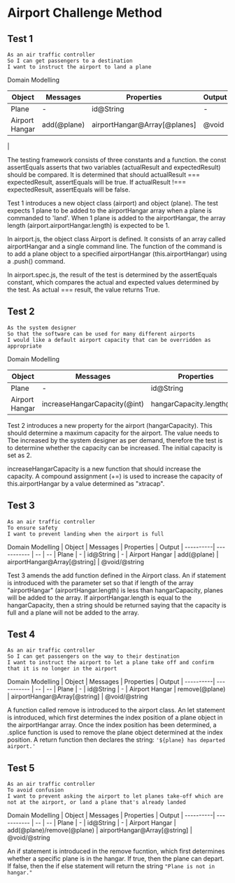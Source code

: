 Airport Challenge Method
=================

Test 1
-----------

```
As an air traffic controller
So I can get passengers to a destination
I want to instruct the airport to land a plane
```

Domain Modelling

| Object | Messages | Properties | Output
| ----------| ----------- | -- | --
| Plane | - | id@String | -
| Airport Hangar | add(@plane) | airportHangar@Array[@planes] | @void
| 

The testing framework consists of three constants and a function. the const assertEquals asserts that two variables (actualResult and expectedResult) should be compared. It is determined that should actualResult === expectedResult, assertEquals will be true. If actualResult !=== expectedResult, assertEquals will be false.

Test 1 introduces a new object class (airport) and object (plane). The test expects 1 plane to be added to the airportHangar array when a plane is commanded to 'land'. When 1 plane is added to the airportHangar, the array length (airport.airportHangar.length) is expected to be 1.

In airport.js, the object class Airport is defined. It consists of an array called airportHangar and a single command line. The function of the command is to add a plane object to a specified airportHangar (this.airportHangar) using a .push() command.

In airport.spec.js, the result of the test is determined by the assertEquals constant, which compares the actual and expected values determined by the test. As actual === result, the value returns True.

Test 2
-----------

```
As the system designer
So that the software can be used for many different airports
I would like a default airport capacity that can be overridden as appropriate
```

Domain Modelling

| Object | Messages | Properties | Output
| ----------| ----------- | -- | --
| Plane | - | id@String | -
| Airport Hangar | increaseHangarCapacity(@int) | hangarCapacity.length@int | @void

Test 2 introduces a new property for the airport (hangarCapacity). This should determine a maximum capacity for the airport. The value needs to Tbe increased by the system designer as per demand, therefore the test is to determine whether the capacity can be increased. The initial capacity is set as 2.

increaseHangarCapacity is a new function that should increase the capacity. A compound assignment (+=) is used to increase the capacity of this.airportHangar by a value determined as "xtracap".

Test 3
-------

```
As an air traffic controller
To ensure safety
I want to prevent landing when the airport is full
```

Domain Modelling
| Object | Messages | Properties | Output
| ----------| ----------- | -- | --
| Plane | - | id@String | -
| Airport Hangar | add(@plane) | airportHangar@Array[@string] | @void/@string

Test 3 amends the add function defined in the Airport class. An if statement is introduced with the parameter set so that if length of the array "airportHangar" (airportHangar.length) is less than hangarCapacity, planes will be added to the array. If airportHangar.length is equal to the hangarCapacity, then a string should be returned saying that the capacity is full and a plane will not be added to the array.

Test 4
---

```
As an air traffic controller
So I can get passengers on the way to their destination
I want to instruct the airport to let a plane take off and confirm that it is no longer in the airport
```

Domain Modelling
| Object | Messages | Properties | Output
| ----------| ----------- | -- | --
| Plane | - | id@String | -
| Airport Hangar | remove(@plane) | airportHangar@Array[@string] | @void/@string

A function called remove is introduced to the airport class. An let statement is introduced, which first determines the index position of a plane object in the airportHangar array. Once the index position has been determined, a .splice function is used to remove the plane object determined at the index position. A return function then declares the string: `'${plane} has departed airport.'`

Test 5
---

```
As an air traffic controller
To avoid confusion
I want to prevent asking the airport to let planes take-off which are not at the airport, or land a plane that's already landed
```

Domain Modelling
| Object | Messages | Properties | Output
| ----------| ----------- | -- | --
| Plane | - | id@String | -
| Airport Hangar | add(@plane)/remove(@plane) | airportHangar@Array[@string] | @void/@string

An if statement is introduced in the remove fucntion, which first determines whether a specific plane is in the hangar. If true, then the plane can depart. If false, then the if else statement will return the string `"Plane is not in hangar."`